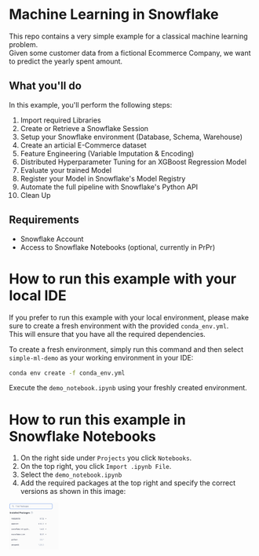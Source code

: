 # Machine Learning in Snowflake
This repo contains a very simple example for a classical machine learning problem.  
Given some customer data from a fictional Ecommerce Company, we want to predict the yearly spent amount.

## What you'll do
In this example, you'll perform the following steps:
1. Import required Libraries
2. Create or Retrieve a Snowflake Session
3. Setup your Snowflake environment (Database, Schema, Warehouse)
4. Create an articial E-Commerce dataset 
5. Feature Engineering (Variable Imputation & Encoding)
6. Distributed Hyperparameter Tuning for an XGBoost Regression Model
7. Evaluate your trained Model
8. Register your Model in Snowflake's Model Registry
9. Automate the full pipeline with Snowflake's Python API
10. Clean Up

## Requirements
* Snowflake Account
* Access to Snowflake Notebooks (optional, currently in PrPr)

# How to run this example with your local IDE
If you prefer to run this example with your local environment, please make sure to create a fresh environment with the provided ```conda_env.yml```.  
This will ensure that you have all the required dependencies.

To create a fresh environment, simply run this command and then select ```simple-ml-demo``` as your working environment in your IDE:
```bash
conda env create -f conda_env.yml
```

Execute the ```demo_notebook.ipynb``` using your freshly created environment.

# How to run this example in Snowflake Notebooks
1. On the right side under ```Projects``` you click ```Notebooks```.
2. On the top right, you click ```Import .ipynb File```.
3. Select the ```demo_notebook.ipynb```
4. Add the required packages at the top right and specify the correct versions as shown in this image:  
<img src="assets/package_versions_snowflake_notebook.png" alt="packages" height="20%" width="20%" align="left"/>
